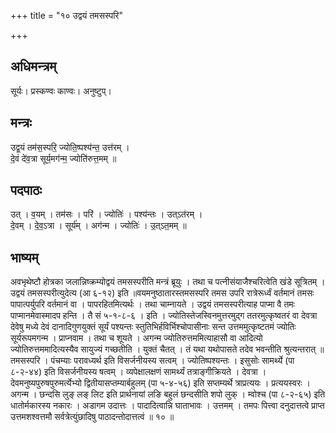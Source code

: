 +++
title = "१० उद्वयं तमसस्परि"

+++
## अधिमन्त्रम्
सूर्यः। प्रस्कण्वः काण्वः। अनुष्टुप्।

## मन्त्रः
उद्व॒यं तम॑स॒स्परि॒ ज्योति॒ष्पश्य॑न्त॒ उत्त॑रम् ।  
दे॒वं दे॑व॒त्रा सूर्य॒मग॑न्म॒ ज्योति॑रुत्त॒मम् ॥

## पदपाठः
उत् । व॒यम् । तम॑सः । परि॑ । ज्योतिः॑ । पश्य॑न्तः । उत्ऽत॑रम् ।  
दे॒वम् । दे॒व॒ऽत्रा । सूर्य॑म् । अग॑न्म । ज्योतिः॑ । उ॒त्ऽत॒मम् ॥

## भाष्यम्
अवभृथेष्टौ होत्रका जलान्निष्क्रम्योद्वयं तमसस्परीति मन्त्रं ब्रूयुः । तथा च पत्नीसंयाजैश्चरित्वेति खंडे सूत्रितम् । उद्वयं तमसस्परीत्युदेत्य (आ ६-१२) इति ॥वयमनुष्ठातारस्तमसस्परि तमस उपरि रात्रेरूर्ध्वं वर्तमानं तमसः पापात्पर्युपरि वर्तमानं वा । पापरहितमित्यर्थः । तथा चाम्नायते । उद्वयं तमसस्परीत्याह पाप्मा वै तमः पाप्मानमेवास्मादप हन्ति । तै सं ५-१-८-६ । इति । ज्योतिस्तेजस्विनमुत्तरमुद्ग ततरमुत्कृष्वतरं वा देवत्रा देवेषु मध्ये देवं दानादिगुणयुक्तं सूर्यं पश्यन्तः स्तुतिभिर्हविर्भिश्चोपासीनाः सन्त उत्तममुत्कृष्टतमं ज्योतिः सूर्यरूपमगन्म । प्राप्नवाम । तथा च शूयते । अगन्म ज्योतिरुत्तममित्याहासौ वा आदित्यो ज्योतिरुत्तममादित्यस्यैव सायुज्यं गच्छतीति । युक्तं चैतत् । तं यथा यथोपासते तदेव भवन्तीति श्रुत्यन्तरात् ॥ तमसस्परि । पंचम्याः परावध्यर्थ इति विसर्जनीयस्य सत्वम् । ज्योतिष्पश्यन्तः । इसुसोः सामर्थ्ये (पा ८-२-४४) इति विसर्जनीयस्य षत्वम् । व्यपेक्षालक्षणं सामर्थ्यं तत्राङ्गीक्रियते । देवत्रा । देवमनुष्यपुरुषपुरुमर्त्येभ्यो द्वितीयासप्तम्यार्बहुलम् (पा ५-४-५६) इति सप्तम्यर्थे त्राप्रत्ययः । प्रत्ययस्वरः । अगन्म । छन्दसि लुङ् लङ् लिट इति प्रार्थनायां लङि बहुलं छन्दसीति शपो लुक् । म्वोश्च (पा ८-२-६५) इति धातोर्मकारस्य नकारः । अडागम उदात्तः । पादादित्वान्नि घाताभावः । उत्तमम् । तमपः पित्त्वा दनुदात्तत्वे प्राप्त उत्तमशश्वत्तमौ सर्वत्रेत्युंछादिषु पाठादन्तोदात्तत्वं ॥ १० ॥